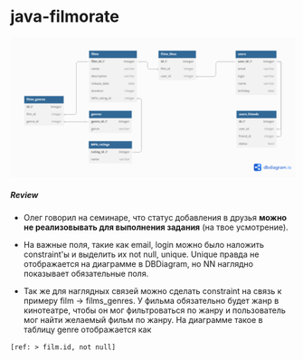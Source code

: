 # java-filmorate
![Схема БД](filmorate.png)

##### Review

- Олег говорил на семинаре, что статус добавления в друзья **можно не реализовывать для выполнения задания** (на твое усмотрение).

- На важные поля, такие как email, login можно было наложить constraint'ы и выделить их not null, unique. Unique правда не отображается на диаграмме в DBDiagram, но NN наглядно показывает обязательные поля.

- Так же для наглядных связей можно сделать constraint на связь к примеру film -> films_genres. У фильма обязательно будет жанр в кинотеатре, чтобы он мог фильтроваться по жанру и пользователь мог найти желаемый фильм по жанру. На диаграмме такое в таблицу genre отображается как

```Diagram
[ref: > film.id, not null]
```
